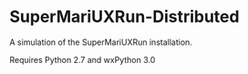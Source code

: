 # SuperMariUXRun-Distributed

A simulation of the SuperMariUXRun installation. 

Requires Python 2.7 and wxPython 3.0

